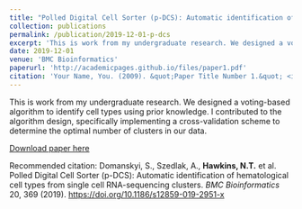 ```yaml
---
title: "Polled Digital Cell Sorter (p-DCS): Automatic identification of hematological cell types from single cell RNA-sequencing clusters"
collection: publications
permalink: /publication/2019-12-01-p-dcs
excerpt: 'This is work from my undergraduate research. We designed a voting-based algorithm to identify cell types using prior knowledge. I contributed to the algorithm design, specifically implementing a cross-validation scheme to determine the optimal number of clusters in our data.'
date: 2019-12-01
venue: 'BMC Bioinformatics'
paperurl: 'http://academicpages.github.io/files/paper1.pdf'
citation: 'Your Name, You. (2009). &quot;Paper Title Number 1.&quot; <i>Journal 1</i>. 1(1).'
---
```

This is work from my undergraduate research. We designed a voting-based algorithm to identify cell types using prior knowledge. I contributed to the algorithm design, specifically implementing a cross-validation scheme to determine the optimal number of clusters in our data.

[Download paper here](../files/pdcs.pdf)

Recommended citation: Domanskyi, S., Szedlak, A., **Hawkins, N.T.** et al. Polled Digital Cell Sorter (p-DCS): Automatic identification of hematological cell types from single cell RNA-sequencing clusters. _BMC Bioinformatics_ 20, 369 (2019). https://doi.org/10.1186/s12859-019-2951-x